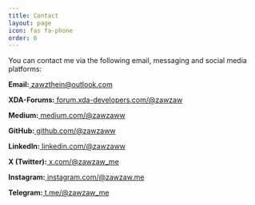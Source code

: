 ```yaml
---
title: Contact
layout: page
icon: fas fa-phone
order: 6
---
```


<p>You can contact me via the following email, messaging and social media platforms:</p>
<p><b>Email:</b><a href="mailto:zawzthein@outlook.com"> zawzthein@outlook.com</a></p>
<p><b>XDA-Forums:</b><a href="https://forum.xda-developers.com/member.php?u=7581611"> forum.xda-developers.com/@zawzaw</a></p>
<p><b>Medium:</b><a href="https://medium.com/@zawzaww"> medium.com/@zawzaww</a></p>
<p><b>GitHub:</b><a href="https://github.com/zawzaww"> github.com/@zawzaww</a></p>
<p><b>LinkedIn:</b><a href="https://www.linkedin.com/in/zawzaww"> linkedin.com/@zawzaww</a></p>
<p><b>X (Twitter):</b><a href="https://x.com/zawzaw_me"> x.com/@zawzaw_me</a></p>
<p><b>Instagram:</b><a href="https://www.instagram.com/zawzaw.me"> instagram.com/@zawzaw.me</a></p>
<p><b>Telegram:</b><a href="https://t.me/zawzaw_me"> t.me/@zawzaw_me</a></p>

